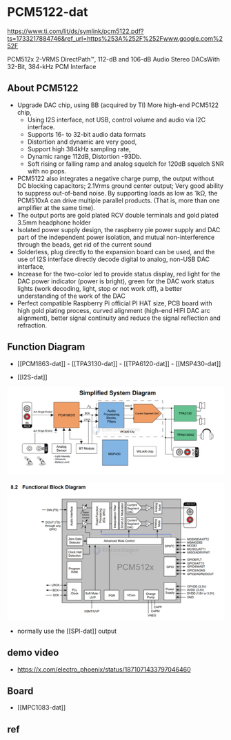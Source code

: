 
# PCM5122-dat

https://www.ti.com/lit/ds/symlink/pcm5122.pdf?ts=1733217884746&ref_url=https%253A%252F%252Fwww.google.com%252F

PCM512x 2-VRMS DirectPath™, 112-dB and 106-dB Audio Stereo DACsWith 32-Bit, 384-kHz PCM Interface


## About PCM5122

- Upgrade DAC chip, using BB (acquired by TI) More high-end PCM5122 chip,
    - Using I2S interface, not USB, control volume and audio via I2C interface.
    - Supports 16- to 32-bit audio data formats
    - Distortion and dynamic are very good,
    - Support high 384kHz sampling rate,
    - Dynamic range 112dB, Distortion -93Db.
    - Soft rising or falling ramp and analog squelch for 120dB squelch SNR with no pops.
- PCM5122 also integrates a negative charge pump, the output without DC blocking capacitors; 2.1Vrms ground center output; Very good ability to suppress out-of-band noise. By supporting loads as low as 1kΩ, the PCM510xA can drive multiple parallel products. (That is, more than one amplifier at the same time).
- The output ports are gold plated RCV double terminals and gold plated 3.5mm headphone holder
- Isolated power supply design, the raspberry pie power supply and DAC part of the independent power isolation, and mutual non-interference through the beads, get rid of the current sound
- Solderless, plug directly to the expansion board can be used, and the use of I2S interface directly decode digital to analog, non-USB DAC interface,
- Increase for the two-color led to provide status display, red light for the DAC power indicator (power is bright), green for the DAC work status lights (work decoding, light, stop or not work off), a better understanding of the work of the DAC
- Perfect compatible Raspberry Pi official PI HAT size, PCB board with high gold plating process, curved alignment (high-end HIFI DAC arc alignment), better signal continuity and reduce the signal reflection and refraction.


## Function Diagram 

- [[PCM1863-dat]] - [[TPA3130-dat]] - [[TPA6120-dat]] - [[MSP430-dat]]

- [[I2S-dat]]

![](2024-12-03-17-25-44.png)

![](2024-12-03-17-27-57.png)

- normally use the [[SPI-dat]] output 


## demo video 

- https://x.com/electro_phoenix/status/1871071433797046460


## Board 

- [[MPC1083-dat]]


## ref 


